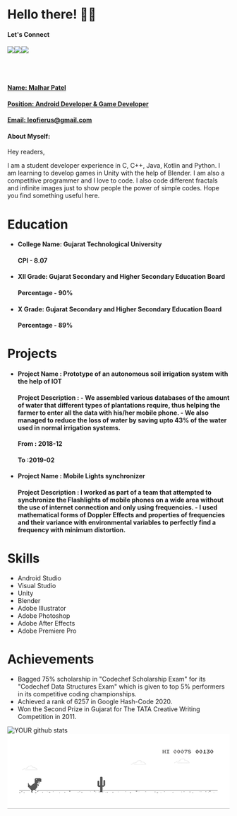 # Hello there! 👋🏻

#### Let's Connect<br>

<a href=https://www.linkedin.com/in/malhar-patel-199431105/ > <img align="left" src="https://img.icons8.com/color/48/000000/linkedin.png"></img></a>


<a href=https://twitter.com/leofierus > <img align="left" src="https://img.icons8.com/color/48/000000/twitter.png"></img></a>


<a href=https://www.instagram.com/leofierus/ > <img align="left" src="https://img.icons8.com/color/48/000000/instagram-new.png"></img></br>
<br>

</br>

#### 
#### Name: Malhar Patel
#### Position: Android Developer & Game Developer
#### Email: leofierus@gmail.com

#### <h4>About Myself: 
Hey readers,

I am a student developer experience in C, C++, Java, Kotlin and Python. I am learning to develop games in Unity with the help of Blender. I am also a competitive programmer and I love to code. I also code different fractals and infinite images just to show people the power of simple codes. Hope you find something useful here.</h4>

# Education

 <ul>
 <li> <h4>College Name: Gujarat Technological University</h4>
 <h4> CPI - 8.07 </h4>
 </li>
 <li> <h4>XII Grade: Gujarat Secondary and Higher Secondary Education Board</h4>
 <h4> Percentage - 90% </h4>
 </li>
 <li> <h4>X Grade: Gujarat Secondary and Higher Secondary Education Board</h4>
 <h4> Percentage - 89% </h4>
 </li></ul>

# Projects

<ul>
<li> <h4>Project Name : Prototype of an autonomous soil irrigation system with the help of IOT</h4> 
<h4> Project Description : - We assembled various databases of the amount of water that different types of plantations require, thus helping the farmer to enter all the data with his/her mobile phone.
- We also managed to reduce the loss of water by saving upto 43% of the water used in normal irrigation systems.</h4> 
<h4>  From : 2018-12</h4> 
 <h4>  To :2019-02</h4> 
 </li> 
<li> <h4>Project Name : Mobile Lights synchronizer</h4> 
<h4> Project Description : I worked as part of a team that attempted to synchronize the Flashlights of mobile phones on a wide area without the use of internet connection and only using frequencies.
- I used mathematical forms of Doppler Effects and properties of frequencies and their variance with environmental variables to perfectly find a frequency with minimum distortion.</h4> 
 </li></ul>

# Skills
- Android Studio
- Visual Studio
- Unity
- Blender
- Adobe Illustrator
- Adobe Photoshop
- Adobe After Effects
- Adobe Premiere Pro

# Achievements

<ul><li>Bagged 75% scholarship in "Codechef Scholarship Exam" for its "Codechef Data Structures Exam" which is given to top 5% performers in its competitive coding championships.</li> <li>Achieved a rank of 6257 in Google Hash-Code 2020.</li> <li>Won the Second Prize in Gujarat for The TATA Creative Writing Competition in 2011.</li></ul>


![YOUR github stats](https://github-readme-stats.vercel.app/api?username=Leofierus)
![Dino](https://raw.githubusercontent.com/Leofierus/Leofierus/master/dino.gif)
